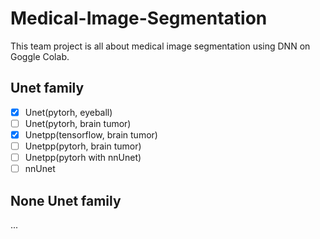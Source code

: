 # Medical-Image-Segmentation
This team project is all about medical image segmentation using DNN on Goggle Colab. 
## Unet family
- [x] Unet(pytorh, eyeball)
- [ ] Unet(pytorh, brain tumor)
- [x] Unetpp(tensorflow, brain tumor)
- [ ] Unetpp(pytorh, brain tumor)
- [ ] Unetpp(pytorh with nnUnet)
- [ ] nnUnet

## None Unet family
...
